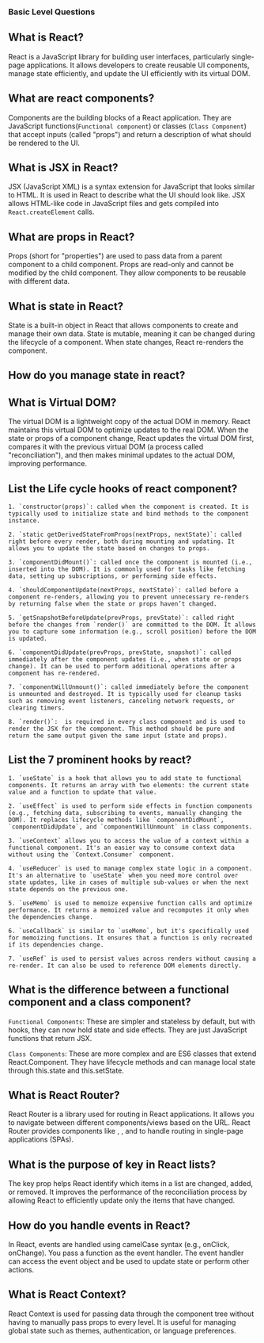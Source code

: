 ### Basic Level Questions

## What is React?
React is a JavaScript library for building user interfaces, particularly single-page applications. It allows developers to create reusable UI components, manage state efficiently, and update the UI efficiently with its virtual DOM.

## What are react components?
Components are the building blocks of a React application. They are JavaScript functions(`Functional component`) or classes (`Class Component`) that accept inputs (called "props") and return a description of what should be rendered to the UI. 

## What is JSX in React?
JSX (JavaScript XML) is a syntax extension for JavaScript that looks similar to HTML. It is used in React to describe what the UI should look like. JSX allows HTML-like code in JavaScript files and gets compiled into `React.createElement` calls.

## What are props in React?
Props (short for "properties") are used to pass data from a parent component to a child component. Props are read-only and cannot be modified by the child component. They allow components to be reusable with different data.

## What is state in React?
State is a built-in object in React that allows components to create and manage their own data. State is mutable, meaning it can be changed during the lifecycle of a component. When state changes, React re-renders the component.

## How do you manage state in react?


## What is Virtual DOM?
The virtual DOM is a lightweight copy of the actual DOM in memory. React maintains this virtual DOM to optimize updates to the real DOM. When the state or props of a component change, React updates the virtual DOM first, compares it with the previous virtual DOM (a process called "reconciliation"), and then makes minimal updates to the actual DOM, improving performance.


## List the Life cycle hooks of react component?

    1. `constructor(props)`: called when the component is created. It is typically used to initialize state and bind methods to the component instance.

    2. `static getDerivedStateFromProps(nextProps, nextState)`: called right before every render, both during mounting and updating. It allows you to update the state based on changes to props.

    3. `componentDidMount()`: called once the component is mounted (i.e., inserted into the DOM). It is commonly used for tasks like fetching data, setting up subscriptions, or performing side effects.

    4. `shouldComponentUpdate(nextProps, nextState)`: called before a component re-renders, allowing you to prevent unnecessary re-renders by returning false when the state or props haven’t changed.

    5. `getSnapshotBeforeUpdate(prevProps, prevState)`: called right before the changes from `render()` are committed to the DOM. It allows you to capture some information (e.g., scroll position) before the DOM is updated.

    6. `componentDidUpdate(prevProps, prevState, snapshot)`: called immediately after the component updates (i.e., when state or props change). It can be used to perform additional operations after a component has re-rendered.

    7. `componentWillUnmount()`: called immediately before the component is unmounted and destroyed. It is typically used for cleanup tasks such as removing event listeners, canceling network requests, or clearing timers.

    8. `render()`:  is required in every class component and is used to render the JSX for the component. This method should be pure and return the same output given the same input (state and props).


## List the 7 prominent hooks by react?

    1. `useState` is a hook that allows you to add state to functional components. It returns an array with two elements: the current state value and a function to update that value.

    2. `useEffect` is used to perform side effects in function components (e.g., fetching data, subscribing to events, manually changing the DOM). It replaces lifecycle methods like `componentDidMount`, `componentDidUpdate`, and `componentWillUnmount` in class components.

    3. `useContext` allows you to access the value of a context within a functional component. It's an easier way to consume context data without using the `Context.Consumer` component.

    4. `useReducer` is used to manage complex state logic in a component. It's an alternative to `useState` when you need more control over state updates, like in cases of multiple sub-values or when the next state depends on the previous one.

    5. `useMemo` is used to memoize expensive function calls and optimize performance. It returns a memoized value and recomputes it only when the dependencies change.

    6. `useCallback` is similar to `useMemo`, but it's specifically used for memoizing functions. It ensures that a function is only recreated if its dependencies change.

    7. `useRef` is used to persist values across renders without causing a re-render. It can also be used to reference DOM elements directly.



## What is the difference between a functional component and a class component?
`Functional Components`: These are simpler and stateless by default, but with hooks, they can now hold state and side effects. They are just JavaScript functions that return JSX.

`Class Components`: These are more complex and are ES6 classes that extend React.Component. They have lifecycle methods and can manage local state through this.state and this.setState.

## What is React Router?
React Router is a library used for routing in React applications. It allows you to navigate between different components/views based on the URL. React Router provides components like <Route>, <Link>, and <BrowserRouter> to handle routing in single-page applications (SPAs).

## What is the purpose of key in React lists?
The key prop helps React identify which items in a list are changed, added, or removed. It improves the performance of the reconciliation process by allowing React to efficiently update only the items that have changed.

## How do you handle events in React?
In React, events are handled using camelCase syntax (e.g., onClick, onChange). You pass a function as the event handler. The event handler can access the event object and be used to update state or perform other actions.

## What is React Context?
React Context is used for passing data through the component tree without having to manually pass props to every level. It is useful for managing global state such as themes, authentication, or language preferences.

